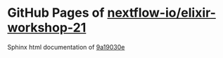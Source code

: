 GitHub Pages of [nextflow-io/elixir-workshop-21](https://github.com/nextflow-io/elixir-workshop-21.git)
===
Sphinx html documentation of [9a19030e](https://github.com/nextflow-io/elixir-workshop-21/tree/9a19030e4acc030cf7283df24d191108ffb98571)
